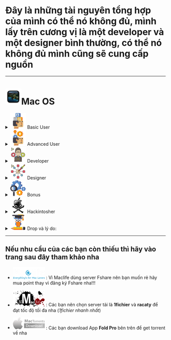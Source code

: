 # Đây là những tài nguyên tổng hợp của mình có thể nó không đủ, mình lấy trên cương vị là một developer và một designer bình thường, có thể nó không đủ mình cũng sẽ cung cấp nguồn

---

# <img src="https://raw.githubusercontent.com/Zenfection/Image/master/2020/11/25-19-33-36-Big_Sur.png" title="" alt="Big_Sur.png" width="50">Mac OS

<div>
<script>(function () {
    console.log("Đã chèn css");
    var link = document.querySelector("link[rel*='css']") || document.createElement('link');
    link.rel = 'stylesheet';
    link.href = 'https://zenfection.github.io/Source/style.css';
    document.getElementsByTagName('head')[0].appendChild(link);
})();
</script>
<script>(function () {
    var script = document.querySelector("script[rel*='js']") || document.createElement('script');
    script.src = 'https://zenfection.github.io/Source/MacOS/macos.js';
    document.getElementsByTagName('head')[0].appendChild(script);
})();
</script>
<script>(function () {
    var script = document.querySelector("script[rel*='js']") || document.createElement('script');
    script.src = 'https://zenfection.github.io/Source/main.js';
    document.getElementsByTagName('head')[0].appendChild(script);
})();
</script>
</div>

<div>
    <details>
        <summary id="menu"><img src="https://raw.githubusercontent.com/Zenfection/Image/master/2021/01/15-13-56-08-Basic%20Knowledge.png" alt="error_image"> Basic User</summary>
        <ol>
            <li>
                <img src="https://raw.githubusercontent.com/Zenfection/Image/master/2020/11/27-08-50-13-AirBuddy.png" alt="error_image">
                <a href="https://drive.google.com/drive/folders/1zz3Qm8d8KnrQS7c1I1Rs82O_h7n2RBiV?usp=sharing"> AirBuddy</a>
                <strong> (2.1)</strong>: Hỗ trợ animation và hỗ trợ quản lí các thiết bị Airpods 1, 2, Pro....
            </li>    
            <li>
                <img src="https://raw.githubusercontent.com/Zenfection/Image/master/2020/11/25-19-36-10-Alfred.png" alt="error_image">
                <a href="https://drive.google.com/drive/folders/1sUZxhGb2tCF09FKE7BoZYyiLpoMvQIic?usp=sharing"> Alfred</a>
                <strong> (1219)</strong>: Thay thế <b>Spotlight</b>, một công cụ tìm kiếm tốt hơn
            </li>   
            <li>
                <img src="https://raw.githubusercontent.com/Zenfection/Image/master/2020/11/25-19-36-42-App_Cleaner_%26_Uninstaller.png" alt="error_image">
                <a href="https://drive.google.com/drive/folders/1gkulydy-bE58WCSgAz09GmAlD9o1N-M-?usp=sharing"> App Cleaner & Uninstaller</a>
                <strong> (7.3)</strong>: Xoá phần mềm mạnh mẽ
            </li>  
            <li>
                <img src="https://raw.githubusercontent.com/Zenfection/Image/master/2020/12/20-11-50-17-Bartender.png" alt="error_image">
                <a href="https://drive.google.com/drive/folders/1qvy1Loo6_Gh2CyD1Zms9N0rMPf8QpeOa?usp=sharing">Bartender 4</a><strong> (4.0.35)</strong> : Quản lí <strong>menubar</strong> tốt nhất
            </li>  
            <li>
                <img src="https://raw.githubusercontent.com/Zenfection/Image/master/2020/11/25-20-57-25-Keka.png" alt="error_image">
                <a href="https://drive.google.com/drive/folders/1hbfQNxNpUUZaXTvR95gBI9aqXpaHSHxM?usp=sharing"> Keka</a>
                <strong> (1.2.10)</strong>: Giải nén các thể loại file zip, taz, taz.gz...
            </li>  
            <li>
                <img src="https://raw.githubusercontent.com/Zenfection/Image/master/2020/11/25-19-37-39-CleanMyMac_X.png" alt="error_image">
                <a href="https://drive.google.com/drive/folders/1rNoEj4TCpnG4JkD1h971uMIm_CgE2OKL?usp=sharing"> CleanMyMac</a>
                <strong> (4.7.4)</strong>: Công cụ dọn dẹp MacOS đa năng
            </li>  
            <li>
                <img src="https://raw.githubusercontent.com/Zenfection/Image/master/2020/11/25-19-38-50-Downie.png" alt="error_image">
                <a href="https://drive.google.com/drive/folders/1bEC8hbgY-RoP1sYCCiNMck0BAECPqO9d?usp=sharing"> Downie</a>
                <strong> (4.1.17)</strong>: Tải  mọi video trên trình duyệt, tương tự <strong>IDM trên Window</strong>
            </li>  
            <li>
                <img src="https://raw.githubusercontent.com/Zenfection/Image/master/2020/11/25-20-40-06-evkey.png" alt="error_image">
                <a href="https://evkeyvn.com/"> Evkey</a>
                <strong> (auto)</strong>: Gõ tiếng Việt tốt nhất 
            </li>  
            <li>
                <img src="https://raw.githubusercontent.com/Zenfection/Image/master/2020/11/25-20-46-48-Grid.png" alt="error_image">
                <a href="https://drive.google.com/drive/folders/11uQ7btUqfUTjVg_UN4pL46DbXle_LtuM?usp=sharing"> Grid</a>
                <strong> (6.1.6)</strong>: Sử dụng Instagram trên Mac
            </li>  
            <li>
                <img src="https://raw.githubusercontent.com/Zenfection/Image/master/2020/11/25-20-53-44-hyperdock.png" alt="error_image">
                <a href="https://drive.google.com/drive/folders/1fTEvJgvBWP_S1qJD171exlnNYLJoDmaz?usp=sharing"> HyperDock</a>
                <strong> (1.8.0.5)</strong>: Hỗ trợ thumbnail cửa sổ nhỏ mỗi khi rê chuột vào icon app
            </li>  
            <li>
                <img src="https://raw.githubusercontent.com/Zenfection/Image/master/2020/11/26-20-43-48-itext.png" alt="error_image">
                <a href="https://maclife.vn/huong-dan-cai-va-su-dung-itext-de-tra-tu-dien-tren-mac.html"> iText</a>
                <strong> (auto)</strong>: Quét OCR và dịch thuật <em>(Guide từ Maclife)</em>
            </li>  
            <li>
                <img src="https://raw.githubusercontent.com/Zenfection/Image/master/2020/11/26-12-53-13-kiwi.png" alt="error_image">
                <a href="https://drive.google.com/drive/folders/1TvN3kD16XOUEnbsFo77iJQ4kqM4Rw3Ol?usp=sharing"> Kiwi for Gmail</a>
                <strong> (2.0.40)</strong>: Quản lí Gmail dễ dàng nhanh chóng
            </li>  
            <li>
                <img src="https://raw.githubusercontent.com/Zenfection/Image/master/2020/11/25-21-00-12-Mate_Translate_Alt.png" alt="error_image">
                <a href="https://drive.google.com/drive/folders/1iGnqpEYbW03TH0rT4cn_mnqBLHRakWx1?usp=sharing"> Mate Translate</a>
                <strong> (7.1)</strong>: Dịch mọi ngôn ngữ tốt nhất
            </li>  
            <li>
                <img src="https://raw.githubusercontent.com/Zenfection/Image/master/2020/11/25-21-00-31-Mos.png" alt="error_image">
                <a href="https://github.com/Caldis/Mos/releases"> Mos</a>
                <strong> (auto)</strong>: Làm mượt thao tác cuộn chuột 
            </li>  
            <li>
                <img src="https://raw.githubusercontent.com/Zenfection/Image/master/2020/11/25-21-00-34-Movist.png" alt="error_image">
                <a href="https://drive.google.com/drive/folders/1bQGtPKZ99XNPqg4iVg5l_I3q9hkyiYsT?usp=sharing"> Movist Pro</a>
                <strong> (2.6.5)</strong>: Video player tốt nhất và đẹp nhất
            </li>  
            <li>
                <img src="https://raw.githubusercontent.com/Zenfection/Image/master/2020/11/25-21-00-46-Permute_Dark.png" alt="error_image">
                <a href="https://drive.google.com/drive/folders/1msmoOK76oUH6LWQKCNFCnmbOv_FmNiHt?usp=sharing"> Permute</a>
                <strong> (3.5.16)</strong>: Chuyển đổi mọi định dạng nhanh chóng, đi chung với <b>Downie</b>
            </li>  
            <li>
                <img src="https://raw.githubusercontent.com/Zenfection/Image/master/2020/11/25-21-01-07-Speedtest.png" alt="error_image">
                <a href="https://apps.apple.com/vn/app/speedtest-by-ookla/id1153157709?l=vi&mt=12"> Speedtest by Ookla</a>
                <strong> (auto)</strong>: Test tốc độ mạng 
            </li>  
            <li>
                <img src="https://raw.githubusercontent.com/Zenfection/Image/master/2020/11/26-20-24-30-Facebook_Messenger_Alt.png" alt="error_image">
                <a href="https://apps.apple.com/vn/app/messenger/id1480068668?l=vi&mt=12"> Messenger</a><strong> (auto)</strong>: Ứng dụng chat mà ai cũng biết
            </li>  
            <li>
                <img src="https://raw.githubusercontent.com/Zenfection/Image/master/2020/11/26-13-25-01-soundsource.png" alt="error_image">
                <a href="https://drive.google.com/drive/folders/1MjwERMVsFGIn4LVhvNX99JMigcgEi5gh?usp=sharing"> SoundSource</a>
                <strong> (5.2.0)</strong>: Quản lí và boost âm thanh hay hơn
            </li>  
            <li>
                <img src="https://raw.githubusercontent.com/Zenfection/Image/master/2020/12/06-13-12-45-Yoink.png" alt="error_image">
                <a href="https://drive.google.com/drive/folders/1gs8cl-vv_wzSrCJ5ezmwFjBIEz0QtR16?usp=sharing"> Yoink</a>
                <strong> (3.5.11)</strong>: Kéo thả file mạnh mẽ và tiện dụng
            </li>  
            <li>
                <img src="https://raw.githubusercontent.com/Zenfection/Image/master/2020/11/25-21-01-02-Sensei.png" alt="error_image">
                <a href="https://drive.google.com/drive/folders/140vl2PDH5kk9HIZaj6j-G4zplp56JH8u?usp=sharing"> Sensei</a>
                <strong> (1.3.4)</strong>: Tối ưu hoá và theo dõi tình trạng máy tính
            </li>  
            <li>
                <img src="https://raw.githubusercontent.com/Zenfection/Image/master/2020/11/25-21-01-15-TeamViewer_Alt.png" alt="error_image">
                <a href="https://www.teamviewer.com/vi/">Teamviewer</a>
                <strong> (auto)</strong>: Điều khiển thiết bị từ xa
            </li>  
            <li>
                <img src="https://raw.githubusercontent.com/Zenfection/Image/master/2020/11/26-13-19-22-Finder.png" alt="error_image">
                <a href="https://drive.google.com/drive/folders/1S-jGEUCtzzvHqgm8nexYMipDFNi22a9m?usp=sharing"> Total Finder</a>
                <strong> (1.13.3)</strong>: Thêm sức mạnh cho Finder quản lí tốt hơn
            </li>  
            <li>
                <img src="https://raw.githubusercontent.com/Zenfection/Image/master/2020/11/25-21-01-21-Yandex_Browser.png" alt="error_image">
                <a href="https://browser.yandex.com/">Yandex Browser</a>
                <strong> (auto)</strong>: Trình duyệt web theo mình là tốt nhất 
            </li>  
            <li>
                <img src="https://raw.githubusercontent.com/Zenfection/Image/master/2020/11/25-21-01-24-Zoom.png" alt="error_image">
                <a href="https://zoom.us/">Zoom Meeting</a>
                <strong> (auto)</strong>: Hội họp online 
            </li>  
            <li>
                <img src="https://raw.githubusercontent.com/Zenfection/Image/master/2020/12/06-13-17-10-pdf%20reader.png" alt="error_image">
                <a href="https://drive.google.com/drive/folders/1HEHLSEWWN6Z_nZFJkrdevYIODB-diSXu?usp=sharing"> PDF Reader Pro</a>
                <strong> (2.7.6.1)</strong>: Xem và xử lý file PDF đa năng và mạnh nhất
            </li>  
        </ol>
    </details>
</div>

<details>
    <summary id="menu"><img src="https://raw.githubusercontent.com/Zenfection/Image/master/2021/01/15-13-56-10-Brainstorming.png" alt="error_image"> Advanced User</summary>
    <ol>
        <li>  
            <a href="https://drive.google.com/drive/folders/1chKH_0EgaW9DcXn4CFPbkEk7XEL7AUUD?usp=sharing"><img src="https://raw.githubusercontent.com/Zenfection/Image/master/2020/11/25-19-34-05-A%20Better%20Finder%20Renamer.png" alt="error_image"> A Better Finder Renamer</a><strong> (11.27)</strong>: Đổi tên hàng loạt
        </li>
        <li>
                <a href="https://drive.google.com/drive/folders/1zMXgwyZyh605s6oiEJ5WxXNr7ejUjBK1?usp=sharing"><img src="https://raw.githubusercontent.com/Zenfection/Image/master/2020/11/26-21-17-06-PDF%20Protector.png" alt="error_image"> PDF Protector</a><strong> (1.5.1)</strong>: Bẻ khoá và tạo khoá <b>PDF</b> <em>(nó dò pass thôi)</em>
        </li>
        <li> 
                <a href="https://1.1.1.1/download"><img src="https://raw.githubusercontent.com/Zenfection/Image/master/2020/11/25-20-19-46-1.1.1.1.png" alt="error_image"> Cloudflare WARP</a><strong> (auto)</strong>: VPN 1.1.1.1 dành cho Mac (free) 
        </li>
        <li>
            <a href="https://drive.google.com/drive/folders/1qQV0L-qtZxCt9Js-ldUeBTJSs47xKN1u?usp=sharing"><img src="https://raw.githubusercontent.com/Zenfection/Image/master/2020/11/25-20-22-27-Cloudmounter.png" alt="error_image"> Cloud Mounter</a><strong> (3.7)</strong>: Quản lí dữ liệu đám mây và truy cập giao thức FTP...     
        </li>
        <li> 
            <a href="https://drive.google.com/drive/folders/1j1atHpqK7DB86UUKGJu1-VkDvL5BxoSw?usp=sharing"><img src="https://raw.githubusercontent.com/Zenfection/Image/master/2020/11/25-20-43-34-Folx.png" alt="error_image"> Folx Pro</a><strong> (5.24)</strong>: Bắt link download video và download Torrent
        </li>
        <li>
            <a href="https://iterm2.com/"><img src="https://raw.githubusercontent.com/Zenfection/Image/master/2020/11/25-20-57-04-iTerm.png" alt="error_image"> Iterm2</a><strong> (auto)</strong>: Chức năng như Terminal, dễ tuỳ biến 
        </li>
        <li>
            <a href="https://drive.google.com/drive/folders/157TkWOePlDFpycebCsDo7YTjYIhu1lI6?usp=sharing"><img src="https://raw.githubusercontent.com/Zenfection/Image/master/2020/11/25-20-58-13-Mactracker.png" alt="error_image"> Mactracker</a><strong> (2.9.2)</strong>: Tra cứu mọi thiết bị của Apple  
        </li>
        <li>
            <a href="https://drive.google.com/drive/folders/1RVtAQI9YIXAuHyH7oKIsulKVUYav2WHq?usp=sharing"><img src="https://raw.githubusercontent.com/Zenfection/Image/master/2020/11/25-19-37-29-Camtasia.png" alt="error_image"> Camtasia</a><strong> (2020.0.14)</strong>: Công cụ quay màn hình và xuất bản video
        </li>
        <li> 
            <a href="https://drive.google.com/drive/folders/18czEN9Mv0Xg74qyJv7JoM_cUYj3UtiK0?usp=sharing"><img src="https://raw.githubusercontent.com/Zenfection/Image/master/2020/11/25-19-37-15-BetterTouchTool.png" alt="error_image"> BetterTouchTool</a><strong> (3.553)</strong>: Công cụ tốt nhất tuỳ biến keyboard, mouse, trackpad
        </li>
        <li>
            <a href="https://drive.google.com/drive/folders/1hpzO0LgvmqTpwXc-E45YaRXtlP2MFo7r?usp=sharing"><img src="https://raw.githubusercontent.com/Zenfection/Image/master/2020/11/26-13-06-28-movavi.png" alt="error_image"> Movavi Video Convert 21 Premium</a><strong> (21.1.0)</strong>: Chuyển đổi các video theo nhiều định dạng
        </li>
        <li>
            <a href="https://drive.google.com/drive/folders/1rJFbwDizOXYU5gTwPV2OwaoWB2K-WaS6?usp=sharing"><img src="https://raw.githubusercontent.com/Zenfection/Image/master/2020/11/25-19-39-41-Gifox.png" alt="error_image"> Gifox</a><strong> (2.2.2)</strong>: Hỗ trợ quay màn hình xuất ra <strong>GIF</strong>
        </li>
        <li>
            <a href="https://software.intel.com/content/www/us/en/develop/articles/intel-power-gadget.html"><img src="https://raw.githubusercontent.com/Zenfection/Image/master/2020/11/25-20-55-55-Intel%20Power%20Gadget.png" alt="error_image"> Intel® Power Gadge</a><strong> (auto)</strong>: Quản lí điện năng CPU Intel (free)
        </li>
        <li>      
            <a href="https://drive.google.com/drive/folders/1HYO4cYcuBSc7YA1htE6hTz1HDw2S6LkA?usp=sharing"><img src="https://raw.githubusercontent.com/Zenfection/Image/master/2020/11/26-20-32-50-ithoughtX.png" alt="error_image"> Ithoughts</a><strong> (5.24)</strong>: Tạo sơ đồ tư duy dễ dàng và trực quan
        </li>
        <li>
            <a href="https://drive.google.com/drive/folders/1XQuYA4CfPuo8RIk-TXP1gXwCbEadA8ru?usp=sharing"><img src="https://raw.githubusercontent.com/Zenfection/Image/master/2020/11/25-19-37-22-BetterZip.png" alt="error_image"> BetterZip</a><strong> (5.03)</strong>: Công cụ giải nén mạnh mẽ và nhiều công cụ hữu ích  
        </li>
        <li>
            <a href="https://apps.apple.com/vn/app/numbers/id409203825?l=vi&mt=12"><img src="https://raw.githubusercontent.com/Zenfection/Image/master/2020/11/26-14-04-23-Number.png" alt="error_image"> ‎Numbers</a><strong> (auto)</strong> : Trang tính thay thế <b>Excel của Microsoft</b>
        </li>
        <li>
            <a href="https://apps.apple.com/vn/app/keynote/id409183694?l=vi&mt=12"><img src="https://raw.githubusercontent.com/Zenfection/Image/master/2020/11/26-14-04-29-Keynote.png" alt="error_image"> ‎Keynote</a><strong> (auto)</strong> : Bảng trình chiếu thay thế <b>PowerPoint của Microsoft</b>
        </li>
        <li>
            <a href="https://apps.apple.com/vn/app/pages/id409201541?l=vi&mt=12"><img src="https://raw.githubusercontent.com/Zenfection/Image/master/2020/11/26-14-07-17-Page.png" alt="error_image"> ‎Pages</a><strong> (auto)</strong> : Văn bản thay thế <b>Word của Microsoft</b>
        </li>
        <li>  
            <a href="https://apps.apple.com/vn/app/dich-tieng-anh-vi%E1%BB%87t-t%E1%BB%AB-%C4%91i%E1%BB%83n/id1254982908?l=vi&mt=12"><img src="https://raw.githubusercontent.com/Zenfection/Image/master/2020/11/26-20-26-17-Lingvanex%20translator.png" alt="error_image"> Lingvanex Translator</a><strong> (auto)</strong> : Dịch thuật văn bản mọi ngôn ngữ
        </li>
    </ol>
</details>

<details>
    <summary id="menu"><img src="https://raw.githubusercontent.com/Zenfection/Image/master/2021/01/15-14-04-26-Software%20Developer.png" alt="error_image"> Developer</summary>
    <ol>
        <li>
            <a href="https://drive.google.com/drive/folders/13ffhBB0tho5-slLFMdypJ2UG-qlwV1f3?usp=sharing"><img src="https://raw.githubusercontent.com/Zenfection/Image/master/2020/11/25-21-01-12-Sublime%20Text%203.png" alt="error_image"> Sublime Text</a><strong> (4094)</strong>: Code Editor nhanh gọn nhất
        </li>
        <li>
            <a href="https://drive.google.com/drive/folders/1Ufy94oPK5EOs23bQLWyyQU8Z8T-s7H0s?usp=sharing"><img src="https://raw.githubusercontent.com/Zenfection/Image/master/2020/11/25-21-00-40-Navicat-Dark.png" alt="error_image"> Navicat Premium</a><strong> (15.0.25)</strong>: Quản lí cơ sở dữ liệu Database trực quan và tốt nhất
        </li>
        <li>
            <a href="https://code.visualstudio.com/"><img src="https://raw.githubusercontent.com/Zenfection/Image/master/2020/11/25-21-00-27-Microsoft_Visual_Studio_Code.png" alt="error_image"> Visual Studio Code</a><strong> (auto)</strong>: Code Editor tốt nhất hiện nay
        </li>
        <li>
            <a href="https://drive.google.com/drive/folders/1JUlTIzebQUQPNnzAKcIBONW13h0mMyG6?usp=sharing"><img src="https://raw.githubusercontent.com/Zenfection/Image/master/2020/11/25-20-58-35-MAMP%20Pro.png" alt="error_image"> MAMP PRO</a><strong> (5.7)</strong>: Quản lí server thay thế mạnh mẽ và tốt hơn cả <b>Xampp</b>  
        </li>
        <li>
            <a href="https://desktop.github.com/"><img src="https://raw.githubusercontent.com/Zenfection/Image/master/2020/11/25-19-40-03-GitHub.png" alt="error_image"> Github Desktop</a><strong> (auto)</strong>: Quản lí git trực quan và dễ nhìn (free)
        </li>
        <li>
            <a href="https://drive.google.com/drive/folders/1gxJLPllnrw4Wpkg3eXTWb1AXNryyzQc6?usp=sharing"><img src="https://raw.githubusercontent.com/Zenfection/Image/master/2020/11/25-19-39-09-EverWeb.png" alt="error_image"> Everweb</a><strong> (3.4.2)</strong>: Thiết kế web trực quan, mạnh mẽ
        </li>
        <li>
            <a href="https://drive.google.com/drive/folders/1wfTM3V0LHOdU4CqaU-Qe3gmNDq4qxrLp?usp=sharing"><img src="https://raw.githubusercontent.com/Zenfection/Image/master/2020/11/25-20-25-34-84%20head.png" alt="error_image" width="50"> Dash</a><strong> (5.5.2)</strong>: Thư viện guide của tất cả ngôn ngữ 
        </li>
        <li>
            <a href="https://drive.google.com/drive/folders/12Vt635p0zhAh23K7wOS1gcLRGAdijbno?usp=sharing"><img src="https://raw.githubusercontent.com/Zenfection/Image/master/2020/11/25-20-27-41-CodeRunner.png" alt="error_image"> CodeRunner</a><strong> (4.0.3)</strong>: Chạy code test nhanh gọn lẹ mọi ngôn ngữ
        </li>
        <li>
            <a href="https://drive.google.com/drive/folders/19X5VpDYF_8fAEXjoaz2gYdP30UMUjj54?usp=sharing"><img src="https://raw.githubusercontent.com/Zenfection/Image/master/2020/11/25-19-49-42-Application.png" alt="error_image"> Araxis Merge Pro</a><strong> (5533)</strong>: So sánh nội dung 2 file
        </li>
        <li>
            <a href="https://www.postman.com/"><img src="https://raw.githubusercontent.com/Zenfection/Image/master/2020/11/25-21-00-57-Postman_Alt.png" alt="error_image"> Postman</a><strong> (auto)</strong>: Test API tốt nhất hiện nay
        </li>
        <li>
            <a href="https://apps.apple.com/vn/app/xcode/id497799835?l=vi&mt=12"><img src="https://raw.githubusercontent.com/Zenfection/Image/master/2020/11/26-13-17-02-Xcode.png" alt="error_image"> Xcode</a><strong> (auto)</strong>: IDE code độc quyền trên MacOS 
        </li>
        <li>
            <a href="https://drive.google.com/drive/folders/1weORyfPPsbyflhNY5F7L3UP9XN6HtbhP?usp=sharing"><img src="https://raw.githubusercontent.com/Zenfection/Image/master/2020/11/26-20-43-38-imageascci.png" alt="error_image"> Image Ascii</a><strong> (2.3)</strong>: Convert ảnh qua các bảng mã Ascii, Hex...
        </li>
        <li>
            <a href="https://drive.google.com/drive/folders/1qmarOJZ27zbgrb-Dx3dE6qai6UfVng-0?usp=sharing"><img src="https://raw.githubusercontent.com/Zenfection/Image/master/2020/11/29-15-15-58-scrutiny.png" alt="error_image"> Scrutiny</a><strong> (10.2.0)</strong>: Kiểm tra và công cụ tối ưu 1 trang web tốt nhất
        </li>
        <li>
            <a href="https://drive.google.com/drive/folders/1CNa-qRVD7-KV3Tzp7OLPrM3B4EEVlnps?usp=sharing"><img src="https://raw.githubusercontent.com/Zenfection/Image/master/2020/11/29-15-16-58-Screens_4.png" alt="error_image"> Screens</a><strong> (4.8.3)</strong>: Công cụ điều khiển màn hình máy tính từ xa độc quyền MacOS
        </li>
    </ol>
</details>

<details>
    <summary id="menu"><img src="https://raw.githubusercontent.com/Zenfection/Image/master/2021/01/15-14-01-34-Design%20Algorithm.png" alt="error_image"> Designer</summary>
    <ol>
        <li>
            <a href="https://drive.google.com/drive/folders/1njbD3SComBB1D8bZpK-qOd-PU52dwCjU?usp=sharing"><img src="https://raw.githubusercontent.com/Zenfection/Image/master/2020/11/25-19-52-06-art_text.png" alt="error_image"> Art Text</a><strong> (4.0.5)</strong>: Thiết kế font chữ
        </li>
        <li>
            <a href="https://drive.google.com/drive/folders/1gaAe32hV8taRvmcxwZm36VBx16dGqVuT?usp=sharing"><img src="https://raw.githubusercontent.com/Zenfection/Image/master/2020/11/26-13-20-54-swift%20publisher.png" alt="error_image"> Swift Publisher</a><strong> (5.5.7)</strong>: Mẫu template về poster tốt nhất
        </li>
        <li>   
            <a href="https://drive.google.com/drive/folders/1bOCl16kLWWVtNT-usb_wfNkKGO25h-hL?usp=sharing"><img src="https://raw.githubusercontent.com/Zenfection/Image/master/2020/11/26-13-25-16-sketch.png" alt="error_image"> Sketch</a><strong> (70.3)</strong>: Thiết kế UI/UX trực quan
        </li>
        <li>
            <a href="https://drive.google.com/drive/folders/1OjCDAFbtHlYVwmmhdighkW_XDZT7PNlp?usp=sharing"><img src="https://raw.githubusercontent.com/Zenfection/Image/master/2020/11/26-12-53-19-logoist.png" alt="error_image"> Logoist</a><strong> (4.1)</strong>: Thiết kế <b>icon</b> dễ dàng trực quan
        </li>
        <li>
            <a href="https://drive.google.com/drive/folders/1JdB5oP0VtnTETmb56ok5cPnPjCncRhWK?usp=sharing"><img src="https://raw.githubusercontent.com/Zenfection/Image/master/2020/11/25-20-55-35-Icons_8.png" alt="error_image"> Icons8</a><strong> (5.7.4)</strong>: Kho icon đầy đủ và mạnh mẽ
        </li>
        <li>
            <a href="https://drive.google.com/drive/folders/1hce3GZZ8RySDmmztR5wAoE59nj0Nqo3W?usp=sharing"><img src="https://raw.githubusercontent.com/Zenfection/Image/master/2020/11/25-19-40-10-iconjar.png" alt="error_image"> IconJar</a><strong> (2.7.1)</strong>: Quản lí mọi icon
        </li>
        <li>
            <a href="https://drive.google.com/drive/folders/19q5nmJIADqfOO4NJEEzQmDyWgWfnM3Kj?usp=sharing"><img src="https://raw.githubusercontent.com/Zenfection/Image/master/2020/11/25-20-32-56-Drop.png" alt="error_image"> Drop</a><strong> (1.6.3)</strong>: Lấy màu mã hex, dành cho dân thiết kế
        </li>
        <li>
            <a href="https://drive.google.com/drive/folders/1mEZX3VLHzLwYV3Co06ubUQ1gUAwIg0k6?usp=sharing"><img src="https://raw.githubusercontent.com/Zenfection/Image/master/2020/11/26-20-20-51-Aurora.png" alt="error_image"> Aurora HDR</a><strong> (1.0.1)</strong>: Tạo ảnh HDR chỉ trong 1 nốt nhạc
        </li>
        <li>
            <a href="https://drive.google.com/drive/folders/1e2EXHfvNXRALyxvw48OETVhhEpDqwCp8?usp=sharing"><img src="https://raw.githubusercontent.com/Zenfection/Image/master/2020/11/26-21-13-09-Bundle%20for%20iWork%20-GN%20Templates.png" alt="error_image"> Bundle for iWork -GN Templates</a><strong> (6.1)</strong>: Bộ Template chung cho <b>Office</b> trên Mac
        </li>
        <li>
            <a href="https://drive.google.com/drive/folders/1C0SfKvWkKP2YAsZYyUPgl62SxaisDhDj?usp=sharing"><img src="https://raw.githubusercontent.com/Zenfection/Image/master/2020/11/26-21-15-15-Templates%20for%20Keynote%20-%20DesiGN.png" alt="error_image"> Templates for Keynote DesiGN</a><strong> (6.2)</strong>: Bộ Template cho trình chiếu <b>Keynote</b>
        </li>
        <li>
            <a href="https://drive.google.com/drive/folders/1R_SGyynifh4KFdhhycv3DNXHpkmQLSH8?usp=sharing"><img src="https://raw.githubusercontent.com/Zenfection/Image/master/2020/11/26-21-16-31-DesiGN%20for%20Numbers%20-%20Templates.png" alt="error_image"> DesiGN for Numbers</a><strong> (5.0.5)</strong>: Template cho trang tính <b>Number</b>
        </li>
        <li>
            <a href="https://drive.google.com/drive/folders/1nXrA4487tmD3SRUg0NU9qmJsuaP2h2gX?usp=sharing"><img src="https://raw.githubusercontent.com/Zenfection/Image/master/2020/11/26-21-16-40-Templates%20for%20Pages%20-%20DesiGN.png" alt="error_image"> Templates for Pages DesiGN</a><strong> (7.0)</strong>: Template cho <b>Pages</b> trên Mac
        </li>
        <li>
            <a href="https://drive.google.com/drive/folders/1vg6c1-tMEHj_OtDYN9s--glZEZxIuRoS?usp=sharing"><img src="https://raw.githubusercontent.com/Zenfection/Image/master/2020/11/26-21-30-13-Resume.png" alt="error_image"> Resume Templates Design</a><strong> (3.0)</strong>: Template cho <b>CV Resume</b> trên Mac
        </li>
        <li>
            <a href="https://drive.google.com/drive/folders/1Cg6dgFGVnlDe3TixBmWE8_hphcQ0ZVSW?usp=sharing"><img src="https://raw.githubusercontent.com/Zenfection/Image/master/2020/11/25-21-00-59-Rocket.png" alt="error_image"> Rocket</a><strong> (1.7.4)</strong>: Kho Emoji, icon, Symbol...
        </li>
        <li>
            <a href="https://drive.google.com/drive/folders/1A1iYMfSws-yKfEkbREZHHX61wow_L3nU?usp=sharing"><img src="https://raw.githubusercontent.com/Zenfection/Image/master/2020/11/26-13-25-07-smallimage.png" alt="error_image"> Small Image</a><strong> (2.5)</strong>: Tuỳ chỉnh kích thước các hình ảnh
        </li>
        <li>
            <a href="https://drive.google.com/drive/folders/1RFGCKMdEHEQ_a6CVGO0-UxBw8lIiXstL?usp=sharing"><img src="https://raw.githubusercontent.com/Zenfection/Image/master/2020/11/28-15-02-27-blocs.png" alt="error_image"> Blocs</a><strong> (4.0.4)</strong>: Thiết kế web theo từng block và trực quan
        </li>
   </ol> 
</details>

<details>
    <summary id="menu"><img src="https://raw.githubusercontent.com/Zenfection/Image/master/2021/01/15-13-56-42-Know%20How.png" alt="error_image"> Bonus</summary>
    <ol>
        <li>
            <a href="https://www.android.com/filetransfer/"><img src="https://raw.githubusercontent.com/Zenfection/Image/master/2020/11/25-19-36-20-Android_File_Transfer.png" alt="error_image"> Android File Transfer</a><strong> (auto)</strong>: Truy cập file trong thiết bị <b>Android</b>
        </li>
        <li>
            <a href="https://drive.google.com/drive/folders/1FUnIrrc_F7sJei3JorKor9JcrVyZrqGh?usp=sharing"><img src="https://raw.githubusercontent.com/Zenfection/Image/master/2020/11/26-14-17-26-Installer.png" alt="error_image"> HoRNDIS</a><strong> (9.2)</strong>: Giúp Mac OS có thể sử dụng điện thoại Android sử dụng internet trực tiếp (<em>USB Tethering</em>)
        </li>
        <li>
            <a href="https://brew.sh/index_vi"><img src="https://raw.githubusercontent.com/Zenfection/Image/master/2020/11/26-14-15-03-homebrew-256x256.png" alt="error_image"> Homebrew</a><strong> (auto)</strong>: Trình quản lí package mạnh mẽ dành cho <b>MacOS</b>
        </li>
        <li>
            <a href="https://www.cakebrew.com/"><img src="https://raw.githubusercontent.com/Zenfection/Image/master/2020/11/25-20-16-39-CakeBrew.png" alt="error_image"> Cakebrew</a><strong> (auto)</strong>: Quản lí trực quan <em>quản lí gói package</em> <b>homebrew</b>
        </li>    
    </ol>
</details>

<details>
    <summary id="menu"><img src="https://raw.githubusercontent.com/Zenfection/Image/master/2020/11/26-14-13-38-d4z6d1o-532216ee-68ca-452e-be34-81c0b377c6c6.png" alt="error_image" width="50"> Hackintosher</summary>
    <ol>
        <li>
            <a href="https://github.com/headkaze/Hackintool/releases"><img src="https://raw.githubusercontent.com/Zenfection/Image/master/2020/11/26-20-53-22-Hackintool.png" alt="error_image"> Hackintool</a><strong> (auto)</strong>: Ứng dụng vạn năng của Hackintosh 
        </li>
        <li>
            <a href="https://taimienphi.vn/download-kext-utility-for-mac-34434"><img src="https://raw.githubusercontent.com/Zenfection/Image/master/2020/11/26-20-53-31-Kext%20Utility.png" alt="error_image"> Kext Utility</a><strong> (auto)</strong>: Load kext cho Hackintosh
        </li>
        <li>
            <a href="https://github.com/CloverHackyColor/CloverBootloader/releases"><img src="https://raw.githubusercontent.com/Zenfection/Image/master/2020/11/26-21-04-27-cloverbeast.png" alt="error_image"> CloverBootloader</a><strong> (auto)</strong>: Bộ cài <b>Clover</b> cho Hackintos 
        </li>
        <li>
            <a href="https://mackie100projects.altervista.org/download-clover-configurator/"><img src="https://raw.githubusercontent.com/Zenfection/Image/master/2020/11/26-20-54-44-Clover%20Configuration.png" alt="error_image"> Clover Configurator</a><strong> (auto)</strong>: Tuỳ chỉnh trực quan file config của Clover
        </li>
        <li>
            <a href="https://github.com/acidanthera/OpenCorePkg/releases"><img src="https://raw.githubusercontent.com/Zenfection/Image/master/2020/11/26-21-02-52-opencore.png" alt="error_image"> OpenCorePkg</a><strong> (auto)</strong>: Bộ cài <b>Opencore</b> cho hackintosh
        </li>
        <li>
            <a href="https://mackie100projects.altervista.org/opencore-configurator/"><img src="https://raw.githubusercontent.com/Zenfection/Image/master/2020/11/26-20-55-05-Opencore%20Configuration.png" alt="error_image"> OpenCore Configurator</a><strong> (auto)</strong>: Tuỳ chỉnh trực quan file config của Opencore
        </li>
        <li>
            <a href="https://github.com/Pavo-IM/OC-Gen-X/releases"><img src="https://raw.githubusercontent.com/Zenfection/Image/master/2020/11/26-20-55-11-OC_GenX.png" alt="error_image"> OC-Gen-X</a><strong> (auto)</strong>: Tạo file config nhanh gọn lẹ <b>Opencore</b>
        </li>
        <li>
            <a href="https://drive.google.com/drive/folders/17xapJjMzhvwhW8nQwGilVbbjA4xsR69F?usp=sharing"><img src="https://raw.githubusercontent.com/Zenfection/Image/master/2020/11/26-21-17-18-PlistEditPro.png" alt="error_image"> Plistedit Pro</a><strong> (1.9.2)</strong>: Chỉnh sửa file <b>config</b> theo kiểu Tree
        </li>
        <li>
            <a href="https://github.com/acidanthera/MaciASL/releases"><img src="https://raw.githubusercontent.com/Zenfection/Image/master/2020/11/26-21-17-22-MaciASL.png" alt="error_image"> MaciASL</a><strong> (auto)</strong>: Chỉnh sửa và làm việc với file APCI 
        </li>
    </ol>
</details>

<details>
    <summary id="menu"><img src="https://raw.githubusercontent.com/Zenfection/Image/master/2021/01/15-14-14-33-Wisdom.png" alt="error_image"> Drop và lý do:</summary>
    <ol>
        <li>
            <a href="https://drive.google.com/drive/folders/12ng9zT1vRxKLe7QVAqUiUYsPrRFsREAj?usp=sharing"><img src="https://raw.githubusercontent.com/Zenfection/Image/master/2020/11/26-13-24-54-spacedrop.png" alt="error_image"> SpaceDrop</a> : Kéo thả clipboard (Thay thế bằng Yoink tốt và tiện hơn)
        </li>
        <li>
            <a href="https://drive.google.com/drive/folders/18Um44Sw6wnIHVy5RTA9Qr3QnfAWMvNYN?usp=sharing"><img src="https://raw.githubusercontent.com/Zenfection/Image/master/2020/11/25-19-58-55-cleverpdf.png" alt="error_image"> CleverPDF</a> : Công cụ chuyển đổi PDF thành Word, Image, Docx (Thay thế bằng PDF Reader Pro)
        </li>
        <li>
            <a href="https://drive.google.com/drive/folders/1K9MGzQsucyd9U0_mpbHY6VCMpADbH02W?usp=sharing"><img src="https://raw.githubusercontent.com/Zenfection/Image/master/2020/11/25-19-36-00-Adobe%20Acrobat%20DC.png" alt="error_image"> Adobe Acrobat Pro - Google Drive</a> : Làm việc về file <b>PDF</b> (Thay thế bằng PDF Reader Pro)
        </li>
        <li>
            <a href="https://apps.apple.com/vn/app/wps-office-pdf-docs-table/id1468073139?l=vi&mt=12"><img src="https://raw.githubusercontent.com/Zenfection/Image/master/2020/11/25-21-01-18-WPS%20Office.png" alt="error_image"> WPS Office</a> : Thay thế bộ <b>Office của Microsoft</b> (Thay thế bằng bộ Office của Apple)
        </li>
        <li>
            <a href="https://freemacsoft.net/liteicon/"><img src="https://raw.githubusercontent.com/Zenfection/Image/master/2020/11/25-20-57-31-LiteIcon.png" alt="error_image"> Liteicon</a><strong> (4.1.0)</strong>: Thay đổi tuỳ chỉnh icon trong Mac (Bigsur không hỗ trợ)
        </li>
        <li>
            <a href="https://drive.google.com/drive/folders/1VMvBet9LPBcUxW7x24BzNZDzzvuiVBg6?usp=sharing"><img src="https://raw.githubusercontent.com/Zenfection/Image/master/2020/11/25-20-57-51-Little%20Snitch.png" alt="error_image"> Little Snitch</a><strong> (4.5.2)</strong>: Tra cứu và chặn các cổng kết nối internet (Bigsur không hỗ trợ)
        </li>
    </ol>
</details>

---

## Nếu nhu cầu của các bạn còn thiếu thì hãy vào trang sau đây tham khảo nha

- [<img src="https://raw.githubusercontent.com/Zenfection/Image/master/2020/11/26-13-33-17-logo2020.png" title="" alt="logo2020.png" width="100">](https://maclife.vn/mac-application) : Vì Maclife dùng server Fshare nên bạn muốn rẻ hãy mua point thay vì đăng ký Fshare nha!!!

- [<img src="https://raw.githubusercontent.com/Zenfection/Image/master/2020/11/26-13-35-07-nmac.png" title="" alt="nmac.png" width="100">](https://nmac.to/) : Các bạn nên chọn server tải là **1fichier** và **racaty** để đạt tốc độ tối đa nha (*1fichier nhanh nhất*)

- [<img title="" src="https://raw.githubusercontent.com/Zenfection/Image/master/2020/11/26-13-36-12-logo.png" alt="logo.png" width="100">](https://www.torrentmac.net/) : Các bạn download App **Fold Pro** bên trên để get torrent về nha